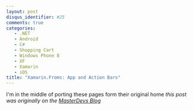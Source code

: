 ```yaml
---
layout: post
disqus_identifier: #25
comments: true
categories:
   - .NET
   - Android
   - C#
   - Shopping Cart
   - Windows Phone 8
   - XF
   - Xamarin
   - iOS
title: "Xamarin.Froms: App and Action Bars"
---
```


I'm in the middle of porting these pages form their original home
_this post was originally on the [MasterDevs Blog](http://blog.masterdevs.com/xf-day-9/)_
